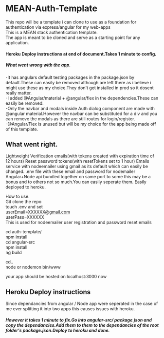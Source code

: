 # MEAN-Auth-Template
This repo will be a template i can clone to use as a foundation for authentication via express/angular for my web-apps  
This is a MEAN stack authentication template.    
The app is meant to be cloned and serve as a starting point for any application.    

#### Heroku Deploy instructions at end of document.Takes 1 minute to config.

##### What went wrong with the app.  
-It has angulars default testing packages in the package.json by default.These can easily be removed although are left there
 as i believe i might use these as my choice.They don't get installed in prod so it dosent really matter.    
 -I added @Angular/material + @angular/flex in the dependencies.These can easily be removed.  
    -Only the navbar and modals inside Auth dialog component are made with @angular material.However the navbar can be substituted for 
      a div and you can remove the modals as there are still routes for login/register.  
    -@Angular/Flex is unused but will be my choice for the app being made off of this template.  
    
    
## What went right.
Lightweight
Verification emails(with tokens created with expiration time of 12 hours)
Reset password tokens(with resetTokens set to 1 hour)
Emails service with nodeemailer using gmail as its default which can easily be changed.
.env file with these email and password for nodemailer
Angular+Node api bundled together on same port to some this may be a bonus and to others not so much.You can easily seperate them.
Easily deployed to heroku.

How to use.  
Git clone the repo  
touch .env and set  
userEmail=XXXXXX@gmail.com  
userPass=XXXXXX  
This is used for nodeemailer user registration and password reset emails  

cd auth-template/  
npm install  
cd angular-src  
npm install  
ng build  

cd..  
node or nodemon bin/www  

your app should be hosted on localhost:3000 now  


## Heroku Deploy instructions
Since dependancies from angular / Node app were seperated in the case of me ever splitting it into two apps this causes issues with heroku.  

##### However it takes 1 minute to fix.Go into angular-src/ package.json and copy the dependancies.Add them to them to the dependancies of the root folder's package.json.Deploy to heroku and done.



